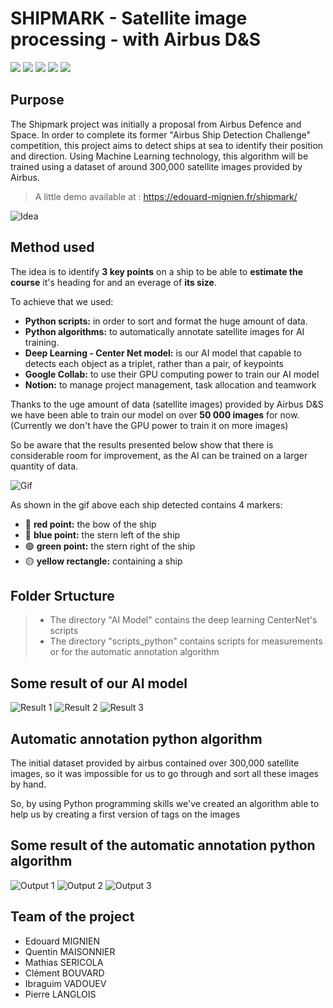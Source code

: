 
# SHIPMARK - Satellite image processing - with Airbus D&S

<img src="https://img.shields.io/badge/-Python-0879B9?style=flat&logo=python&logoColor=ffffff"> <img src="https://img.shields.io/badge/-PyTorch-E74320?style=flat&logo=pytorch&logoColor=ffffff"> <img src="https://img.shields.io/badge/-Json-EDD718?style=flat&logo=Json&logoColor=000000"> <img src="https://img.shields.io/badge/-Deep Learning-313131?style=flat&logo=DeepLearning&logoColor=000000"> <img src="https://img.shields.io/badge/-CenterNet-213A58?style=flat&logo=centernet&logoColor=ffffff">

## Purpose

The Shipmark project was initially a proposal from Airbus Defence and Space. In order to complete its former "Airbus Ship Detection Challenge" competition, this project aims to
detect ships at sea to identify their position and direction. Using Machine Learning technology, this algorithm will be trained using a dataset of around 300,000 satellite images provided by Airbus.

> A little demo available at : https://edouard-mignien.fr/shipmark/

![Idea](ressources/idea.png)

## Method used

The idea is to identify **3 key points** on a ship to be able to **estimate the course** it's heading for and an everage of **its size**.

To achieve that we used:
*  **Python scripts:** in order to sort and format the huge amount of data.
*  **Python algorithms:** to automatically annotate satellite images for AI training.
*  **Deep Learning - Center Net model:** is our AI model that capable to detects each object as a triplet, rather than a pair, of keypoints
*  **Google Collab:** to use their GPU computing power to train our AI model
*  **Notion:** to manage project management, task allocation and teamwork

Thanks to the uge amount of data (satellite images) provided by Airbus D&S we have been able to train our model on over **50 000 images** for now. (Currently we don't have the GPU power to train it on more images)

So be aware that the results presented below show that there is considerable room for improvement, as the AI can be trained on a larger quantity of data.

![Gif](ressources/gif.gif)

As shown in the gif above each ship detected contains 4 markers:
* 🔴 **red point:** the bow of the ship
* 🔵 **blue point:** the stern left of the ship
* 🟢 **green point:** the stern right of the ship
* 🟡 **yellow rectangle:** containing a ship

## Folder Srtucture
> - The directory "AI Model" contains the deep learning CenterNet's scripts
> - The directory "scripts_python" contains scripts for measurements or for the automatic annotation algorithm

## Some result of our AI model

![Result 1](ressources/AI_result/result_1.jpg) ![Result 2](ressources/AI_result/result_2.jpg) ![Result 3](ressources/AI_result/result_3.jpg)

## Automatic annotation python algorithm

The initial dataset provided by airbus contained over 300,000 satellite images, so it was impossible for us to go through and sort all these images by hand.

So, by using Python programming skills we've created an algorithm able to help us by creating a first version of tags on the images

## Some result of the automatic annotation python algorithm

![Output 1](ressources/automatic_annotation/output_1.png) ![Output 2](ressources/automatic_annotation/output_2.png) ![Output 3](ressources/automatic_annotation/output_3.png)

## Team of the project
 - Edouard MIGNIEN
 - Quentin MAISONNIER
 - Mathias SERICOLA
 - Clément BOUVARD
 - Ibraguim VADOUEV
 - Pierre LANGLOIS
